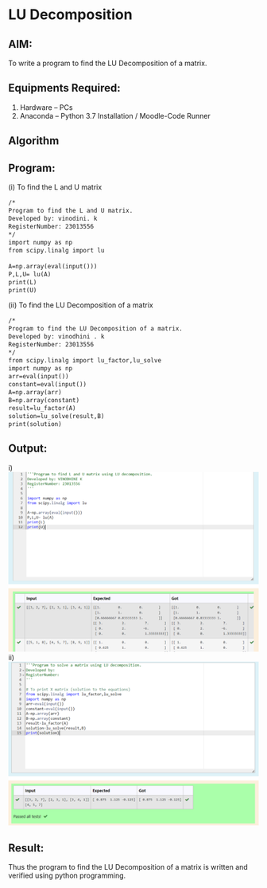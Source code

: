# LU Decomposition 

## AIM:
To write a program to find the LU Decomposition of a matrix.

## Equipments Required:
1. Hardware – PCs
2. Anaconda – Python 3.7 Installation / Moodle-Code Runner

## Algorithm

## Program:
(i) To find the L and U matrix
```
/*
Program to find the L and U matrix.
Developed by: vinodini. k
RegisterNumber: 23013556
*/
import numpy as np
from scipy.linalg import lu

A=np.array(eval(input()))
P,L,U= lu(A)
print(L)
print(U)
```
(ii) To find the LU Decomposition of a matrix
```
/*
Program to find the LU Decomposition of a matrix.
Developed by: vinodhini . k
RegisterNumber: 23013556
*/
from scipy.linalg import lu_factor,lu_solve
import numpy as np
arr=eval(input())
constant=eval(input())
A=np.array(arr)
B=np.array(constant)
result=lu_factor(A)
solution=lu_solve(result,B)
print(solution)
```

## Output:
i)
![Alt text](<lu out 1.png>)
ii)
![Alt text](<lu 2 out.png>)
## Result:
Thus the program to find the LU Decomposition of a matrix is written and verified using python programming.

